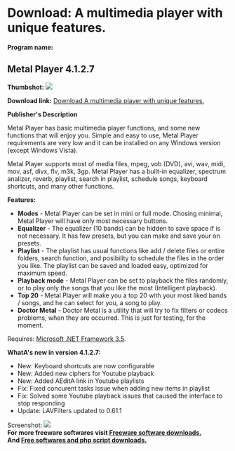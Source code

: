 # Download: A multimedia player with unique features.

**Program name:**

## Metal Player 4.1.2.7

  
**Thumbshot:** ![](http://www.freewarefiles.com/screenshot/metal_player3_md.jpg)   
  
**Download link:** [Download A multimedia player with unique features.](http://freesoftwares.boysofts.com/Metal-Player_program_56547.html)  
  


**Publisher's Description**  
  


Metal Player has basic multimedia player functions, and some new functions that will enjoy you. Simple and easy to use, Metal Player requirements are very low and it can be installed on any Windows version (except Windows Vista). 

Metal Player supports most of media files, mpeg, vob (DVD), avi, wav, midi, mov, asf, divx, flv, m3k, 3gp. Metal Player has a built-in equalizer, spectrum analizer, reverb, playlist, search in playlist, schedule songs, keyboard shortcuts, and many other functions.

**Features:**

  * **Modes** \- Metal Player can be set in mini or full mode. Chosing minimal, Metal Player will have only most necessary buttons. 
  * **Equalizer** \- The equalizer (10 bands) can be hidden to save space if is not necessary. It has few presets, but you can make and save your on presets. 
  * **Playlist** \- The playlist has usual functions like add / delete files or entire folders, search function, and posibility to schedule the files in the order you like. The playlist can be saved and loaded easy, optimized for maximum speed. 
  * **Playback mode** \- Metal Player can be set to playback the files randomly, or to play only the songs that you like the most (Intelligent playback). 
  * **Top 20** \- Metal Player will make you a top 20 with your most liked bands / songs, and he can select for you, a song to play. 
  * **Doctor Metal** \- Doctor Metal is a utility that will try to fix filters or codecs problems, when they are occurred. This is just for testing, for the moment. 

Requires: [Microsoft .NET Framework 3.5](http://www.freewarefiles.com/Microsoft-NET-Framework-3-5-SP1_program_31320.html).

**WhatA's new in version 4.1.2.7:**

  * New: Keyboard shortcuts are now configurable 
  * New: Added new ciphers for Youtube playback 
  * New: Added AEditA link in Youtube playlists 
  * Fix: Fixed concurent tasks issue when adding new items in playlist 
  * Fix: Solved some Youtube playback issues that caused the interface to stop responding 
  * Update: LAVFilters updated to 0.61.1 

  
  
Screenshot: ![](http://www.freewarefiles.com/screenshot/metal_player3.jpg)   
**For more freeware softwares visit [Freeware software downloads.](http://freesoftwares.boysofts.com/)**   
**And [Free softwares and php script downloads.](http://www.boysofts.com/)**
